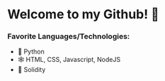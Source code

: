 # Welcome to my Github! 👋

### Favorite Languages/Technologies:
- 🐍 Python
- 🕸 HTML, CSS, Javascript, NodeJS
- 🔗 Solidity
